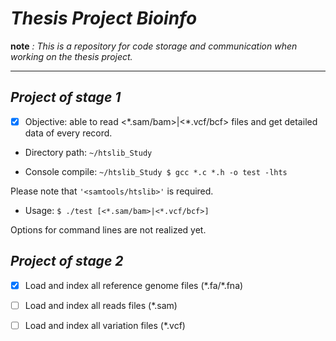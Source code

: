 # ***Thesis Project Bioinfo***

**note** *: This is a repository for code storage and communication when working on the thesis project.*

***  

## *Project of stage 1*

- [x] Objective: able to read <\*.sam/bam>|<\*.vcf/bcf> files and get detailed data of every record. 

- Directory path: `~/htslib_Study`

- Console compile: `~/htslib_Study $ gcc *.c *.h -o test -lhts`

Please note that `'<samtools/htslib>'` is required.

- Usage: `$ ./test [<*.sam/bam>|<*.vcf/bcf>]`

Options for command lines are not realized yet.


## *Project of stage 2*

- [x] Load and index all reference genome files (\*.fa/\*.fna)

- [ ] Load and index all reads files (\*.sam)

- [ ] Load and index all variation files (\*.vcf)